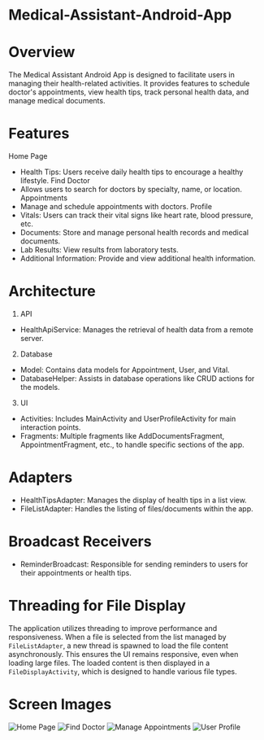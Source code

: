 # Medical-Assistant-Android-App

# Overview
The Medical Assistant Android App is designed to facilitate users in managing their health-related activities. It provides features to schedule doctor's appointments, view health tips, track personal health data, and manage medical documents.

# Features
Home Page
* Health Tips: Users receive daily health tips to encourage a healthy lifestyle.
Find Doctor
* Allows users to search for doctors by specialty, name, or location.
Appointments
* Manage and schedule appointments with doctors.
Profile
* Vitals: Users can track their vital signs like heart rate, blood pressure, etc.
* Documents: Store and manage personal health records and medical documents.
* Lab Results: View results from laboratory tests.
* Additional Information: Provide and view additional health information.

# Architecture
1. API
* HealthApiService: Manages the retrieval of health data from a remote server.
2. Database
* Model: Contains data models for Appointment, User, and Vital.
* DatabaseHelper: Assists in database operations like CRUD actions for the models.
3. UI
* Activities: Includes MainActivity and UserProfileActivity for main interaction points.
* Fragments: Multiple fragments like AddDocumentsFragment, AppointmentFragment, etc., to handle specific sections of the app.

# Adapters
* HealthTipsAdapter: Manages the display of health tips in a list view.
* FileListAdapter: Handles the listing of files/documents within the app.

# Broadcast Receivers
* ReminderBroadcast: Responsible for sending reminders to users for their appointments or health tips.

# Threading for File Display
The application utilizes threading to improve performance and responsiveness. When a file is selected from the list managed by `FileListAdapter`, a new thread is spawned to load the file content asynchronously. This ensures the UI remains responsive, even when loading large files. The loaded content is then displayed in a `FileDisplayActivity`, which is designed to handle various file types.

# Screen Images
![Home Page](Desktop/screen1.png "Health Tips Feature")
![Find Doctor](Desktop/screen2.png "Find Doctor Feature")
![Manage Appointments](Desktop/screen3.png "Manage Appointments")
![User Profile](Desktop/screen4.png "User Profile Feature")

